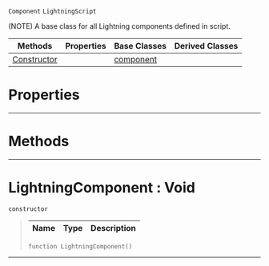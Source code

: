  `Component` `LightningScript`



(NOTE) A base class for all Lightning components defined in script.

|Methods|Properties|Base Classes|Derived Classes|
|---|---|---|---|
|[ Constructor](https://github.com/PlasmaEngine/PlasmaDocs/tree/master/docs/C%2B%2B/code_reference/class_reference/lightningcomponent.markdown#lightningcomponent-void)| |[component](https://github.com/PlasmaEngine/PlasmaDocs/tree/master/docs/C%2B%2B/code_reference/class_reference/component.markdown)| |


 #  Properties


---  
 #  Methods


---  
 #  LightningComponent : Void

 `constructor`

> 
> |Name|Type|Description|
> |---|---|---|
> ``` lang=cpp, name=Lightning
> function LightningComponent()
> ``` 


---  
 

 